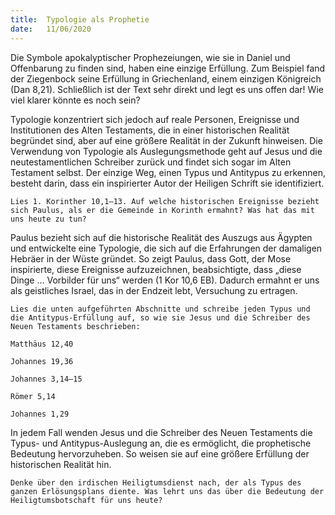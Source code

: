 ```yaml
---
title:  Typologie als Prophetie
date:   11/06/2020
---
```


Die Symbole apokalyptischer Prophezeiungen, wie sie in Daniel und Offenbarung zu finden sind, haben eine einzige Erfüllung. Zum Beispiel fand der Ziegenbock seine Erfüllung in Griechenland, einem einzigen Königreich (Dan 8,21). Schließlich ist der Text sehr direkt und legt es uns offen dar! Wie viel klarer könnte es noch sein?

Typologie konzentriert sich jedoch auf reale Personen, Ereignisse und Institutionen des Alten Testaments, die in einer historischen Realität begründet sind, aber auf eine größere Realität in der Zukunft hinweisen. Die Verwendung von Typologie als Auslegungsmethode geht auf Jesus und die neutestamentlichen Schreiber zurück und findet sich sogar im Alten Testament selbst. Der einzige Weg, einen Typus und Antitypus zu erkennen, besteht darin, dass ein inspirierter Autor der Heiligen Schrift sie identifiziert.

`Lies 1. Korinther 10,1–13. Auf welche historischen Ereignisse bezieht sich Paulus, als er die Gemeinde in Korinth ermahnt? Was hat das mit uns heute zu tun?`

Paulus bezieht sich auf die historische Realität des Auszugs aus Ägypten und entwickelte eine Typologie, die sich auf die Erfahrungen der damaligen Hebräer in der Wüste gründet. So zeigt Paulus, dass Gott, der Mose inspirierte, diese Ereignisse aufzuzeichnen, beabsichtigte, dass „diese Dinge … Vorbilder für uns“ werden (1 Kor 10,6 EB). Dadurch ermahnt er uns als geistliches Israel, das in der Endzeit lebt, Versuchung zu ertragen.

`Lies die unten aufgeführten Abschnitte und schreibe jeden Typus und die Antitypus-Erfüllung auf, so wie sie Jesus und die Schreiber des Neuen Testaments beschrieben:`

`Matthäus 12,40`

`Johannes 19,36`

`Johannes 3,14–15`

`Römer 5,14`

`Johannes 1,29`

In jedem Fall wenden Jesus und die Schreiber des Neuen Testaments die Typus- und Antitypus-Auslegung an, die es ermöglicht, die prophetische Bedeutung hervorzuheben. So weisen sie auf eine größere Erfüllung der historischen Realität hin.

`Denke über den irdischen Heiligtumsdienst nach, der als Typus des ganzen Erlösungsplans diente. Was lehrt uns das über die Bedeutung der Heiligtumsbotschaft für uns heute?`